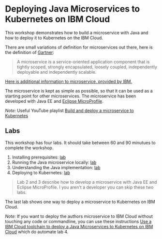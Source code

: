 # Deploying Java Microservices to Kubernetes on IBM Cloud

This workshop demonstrates how to build a microservice with Java and how to deploy it to Kubernetes on the IBM Cloud.

There are small variations of definition for microservices out there, here is the definition of [Gartner](https://www.gartner.com/en/information-technology/glossary/microservice):

> A microservice is a service-oriented application component that is tightly scoped, strongly encapsulated, loosely coupled, independently deployable and independently scalable.

[Here is additional information to microservice, provided by IBM.](https://www.ibm.com/cloud/learn/microservices)

The microservice is kept as simple as possible, so that it can be used as a starting point for other microservices. The microservice has been developed with Java EE and [Eclipse MicroProfile](https://microprofile.io/).

_Note:_ Useful YouTube playlist [Build and deploy a microservice to Kubernetes](https://ibm.biz/BdzVRY)


## Labs

This workshop has four labs. It should take between 60 and 90 minutues to complete the workshop.

1. Installing prerequisites: [lab](1-prereqs.md)
2. Running the Java microservice locally: [lab](2-docker.md) 
3. Understanding the Java implementation: [lab](3-java.md)
4. Deploying to Kubernetes: [lab](4-kubernetes.md)

> Lab 2 and 3 describe how to develop a microservice with Java EE and Eclipse MicroProfile. I you aren't a developer you can skip these two labs.

The last lab shows one way to deploy a microservice to Kubernetes on IBM Cloud.

_Note:_ If you want to deploy the authors microservice to IBM Cloud without touching any code or commandline, you can use these instructions [Use a IBM Cloud toolchain to deploy a Java Microservices to Kubernetes on IBM Cloud](https://thomassuedbroecker.github.io/cloud-native-starter-one-service-workshop-toolchain/) which do automate lab 4.






